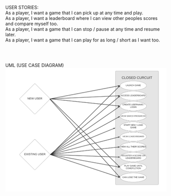 USER STORIES: <br>
As a player, I want a game that I can pick up at any time and play. <br>
As a player, I want a leaderboard where I can view other peoples scores and compare myself too. <br>
As a player, I want a game that I can stop / pause at any time and resume later.<br>
As a player, I want a game that I can play for as long / short as I want too.<br>

<br>
<br>

UML (USE CASE DIAGRAM)
![UML DIAGRAM](Use-CaseDiagram.jpeg)
